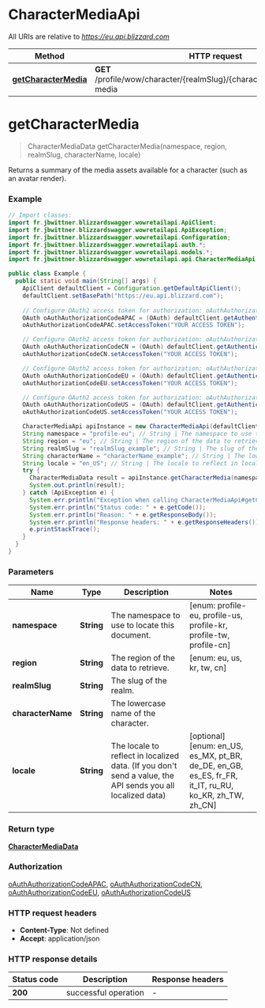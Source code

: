 # CharacterMediaApi

All URIs are relative to *https://eu.api.blizzard.com*

Method | HTTP request | Description
------------- | ------------- | -------------
[**getCharacterMedia**](CharacterMediaApi.md#getCharacterMedia) | **GET** /profile/wow/character/{realmSlug}/{characterName}/character-media | 


<a name="getCharacterMedia"></a>
# **getCharacterMedia**
> CharacterMediaData getCharacterMedia(namespace, region, realmSlug, characterName, locale)



Returns a summary of the media assets available for a character (such as an avatar render).

### Example
```java
// Import classes:
import fr.jbwittner.blizzardswagger.wowretailapi.ApiClient;
import fr.jbwittner.blizzardswagger.wowretailapi.ApiException;
import fr.jbwittner.blizzardswagger.wowretailapi.Configuration;
import fr.jbwittner.blizzardswagger.wowretailapi.auth.*;
import fr.jbwittner.blizzardswagger.wowretailapi.models.*;
import fr.jbwittner.blizzardswagger.wowretailapi.api.CharacterMediaApi;

public class Example {
  public static void main(String[] args) {
    ApiClient defaultClient = Configuration.getDefaultApiClient();
    defaultClient.setBasePath("https://eu.api.blizzard.com");
    
    // Configure OAuth2 access token for authorization: oAuthAuthorizationCodeAPAC
    OAuth oAuthAuthorizationCodeAPAC = (OAuth) defaultClient.getAuthentication("oAuthAuthorizationCodeAPAC");
    oAuthAuthorizationCodeAPAC.setAccessToken("YOUR ACCESS TOKEN");

    // Configure OAuth2 access token for authorization: oAuthAuthorizationCodeCN
    OAuth oAuthAuthorizationCodeCN = (OAuth) defaultClient.getAuthentication("oAuthAuthorizationCodeCN");
    oAuthAuthorizationCodeCN.setAccessToken("YOUR ACCESS TOKEN");

    // Configure OAuth2 access token for authorization: oAuthAuthorizationCodeEU
    OAuth oAuthAuthorizationCodeEU = (OAuth) defaultClient.getAuthentication("oAuthAuthorizationCodeEU");
    oAuthAuthorizationCodeEU.setAccessToken("YOUR ACCESS TOKEN");

    // Configure OAuth2 access token for authorization: oAuthAuthorizationCodeUS
    OAuth oAuthAuthorizationCodeUS = (OAuth) defaultClient.getAuthentication("oAuthAuthorizationCodeUS");
    oAuthAuthorizationCodeUS.setAccessToken("YOUR ACCESS TOKEN");

    CharacterMediaApi apiInstance = new CharacterMediaApi(defaultClient);
    String namespace = "profile-eu"; // String | The namespace to use to locate this document.
    String region = "eu"; // String | The region of the data to retrieve.
    String realmSlug = "realmSlug_example"; // String | The slug of the realm.
    String characterName = "characterName_example"; // String | The lowercase name of the character.
    String locale = "en_US"; // String | The locale to reflect in localized data. (If you don't send a value, the API sends you all localized data)
    try {
      CharacterMediaData result = apiInstance.getCharacterMedia(namespace, region, realmSlug, characterName, locale);
      System.out.println(result);
    } catch (ApiException e) {
      System.err.println("Exception when calling CharacterMediaApi#getCharacterMedia");
      System.err.println("Status code: " + e.getCode());
      System.err.println("Reason: " + e.getResponseBody());
      System.err.println("Response headers: " + e.getResponseHeaders());
      e.printStackTrace();
    }
  }
}
```

### Parameters

Name | Type | Description  | Notes
------------- | ------------- | ------------- | -------------
 **namespace** | **String**| The namespace to use to locate this document. | [enum: profile-eu, profile-us, profile-kr, profile-tw, profile-cn]
 **region** | **String**| The region of the data to retrieve. | [enum: eu, us, kr, tw, cn]
 **realmSlug** | **String**| The slug of the realm. |
 **characterName** | **String**| The lowercase name of the character. |
 **locale** | **String**| The locale to reflect in localized data. (If you don&#39;t send a value, the API sends you all localized data) | [optional] [enum: en_US, es_MX, pt_BR, de_DE, en_GB, es_ES, fr_FR, it_IT, ru_RU, ko_KR, zh_TW, zh_CN]

### Return type

[**CharacterMediaData**](CharacterMediaData.md)

### Authorization

[oAuthAuthorizationCodeAPAC](../README.md#oAuthAuthorizationCodeAPAC), [oAuthAuthorizationCodeCN](../README.md#oAuthAuthorizationCodeCN), [oAuthAuthorizationCodeEU](../README.md#oAuthAuthorizationCodeEU), [oAuthAuthorizationCodeUS](../README.md#oAuthAuthorizationCodeUS)

### HTTP request headers

 - **Content-Type**: Not defined
 - **Accept**: application/json

### HTTP response details
| Status code | Description | Response headers |
|-------------|-------------|------------------|
**200** | successful operation |  -  |

